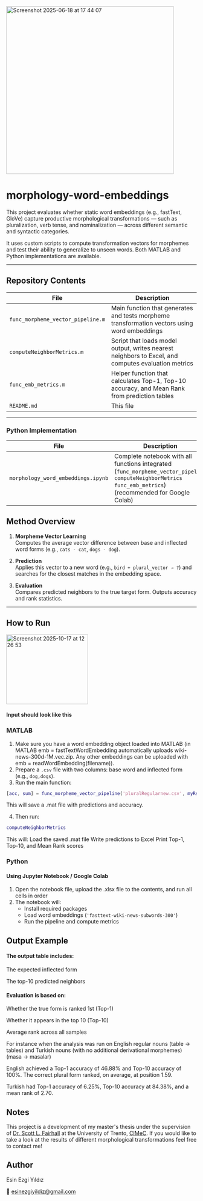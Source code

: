 <img width="443" alt="Screenshot 2025-06-18 at 17 44 07" src="https://github.com/user-attachments/assets/9bfa6dd4-0beb-496c-8497-39df77471c35" />

# morphology-word-embeddings

This project evaluates whether static word embeddings (e.g., fastText, GloVe) capture productive morphological transformations — such as pluralization, verb tense, and nominalization — across different semantic and syntactic categories. 

It uses custom scripts to compute transformation vectors for morphemes and test their ability to generalize to unseen words. Both MATLAB and Python implementations are available.


---

## Repository Contents

| File | Description |
|------|-------------|
| `func_morpheme_vector_pipeline.m` | Main function that generates and tests morpheme transformation vectors using word embeddings |
| `computeNeighborMetrics.m` | Script that loads model output, writes nearest neighbors to Excel, and computes evaluation metrics |
| `func_emb_metrics.m` | Helper function that calculates Top-1, Top-10 accuracy, and Mean Rank from prediction tables |
| `README.md` | This file |

---

### Python Implementation
| File | Description |
|------|-------------|
| `morphology_word_embeddings.ipynb` | Complete notebook with all functions integrated (`func_morpheme_vector_pipeline` `computeNeighborMetrics` `func_emb_metrics`) (recommended for Google Colab) |

## Method Overview

1. **Morpheme Vector Learning**  
   Computes the average vector difference between base and inflected word forms (e.g., `cats - cat`, `dogs - dog`).

2. **Prediction**  
   Applies this vector to a new word (e.g., `bird + plural_vector → ?`) and searches for the closest matches in the embedding space.

3. **Evaluation**  
   Compares predicted neighbors to the true target form. Outputs accuracy and rank statistics.
---

## How to Run
<img width="216" height="184" alt="Screenshot 2025-10-17 at 12 26 53" src="https://github.com/user-attachments/assets/227cfa56-c1ec-4dfb-852a-14675b0524e5" /> 

#### Input should look like this

### MATLAB
1. Make sure you have a word embedding object loaded into MATLAB (in MATLAB emb = fastTextWordEmbedding automatically uploads wiki-news-300d-1M.vec.zip. Any other embeddings can be uploaded with emb = readWordEmbedding(filename)).
2. Prepare a `.csv` file with two columns: base word and inflected form (e.g., `dog,dogs`).
3. Run the main function:
```matlab
[acc, sum] = func_morpheme_vector_pipeline('pluralRegularnew.csv', myRs, emb);
```
This will save a .mat file with predictions and accuracy.  

4. Then run:
```matlab
computeNeighborMetrics
```
This will:
Load the saved .mat file
Write predictions to Excel
Print Top-1, Top-10, and Mean Rank scores

### Python

#### Using Jupyter Notebook / Google Colab

1. Open the notebook file, upload the .xlsx file to the contents, and run all cells in order
2. The notebook will:
   - Install required packages 
   - Load word embeddings (`'fasttext-wiki-news-subwords-300'`)
   - Run the pipeline and compute metrics 

## Output Example
#### The output table includes:

The expected inflected form

The top-10 predicted neighbors

#### Evaluation is based on:

Whether the true form is ranked 1st (Top-1)

Whether it appears in the top 10 (Top-10)

Average rank across all samples

For instance when the analysis was run on English regular nouns (table -> tables) and Turkish nouns (with no additional derivational morphemes) (masa -> masalar) 

English achieved a Top-1 accuracy of 46.88% and Top-10 accuracy of 100%. The correct plural form ranked, on average, at position 1.59.

Turkish had Top-1 accuracy of 6.25%, Top-10 accuracy at 84.38%, and a mean rank of 2.70.

## Notes

This project is a development of my master's thesis under the supervision of [Dr. Scott L. Fairhall](https://webapps.unitn.it/du/it/Persona/PER0053660/Curriculum) at the University of Trento, [CIMeC](https://www.cimec.unitn.it/). If you would like to take a look at the results of different morphological transformations feel free to contact me!

## Author
Esin Ezgi Yıldız  

📧 esinezgiyildiz@gmail.com
